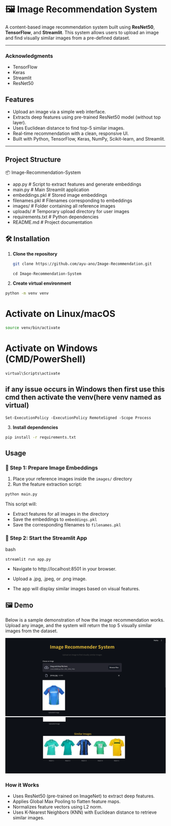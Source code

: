 # 🖼 Image Recommendation System

A content-based image recommendation system built using **ResNet50**, **TensorFlow**, and **Streamlit**. This system allows users to upload an image and find visually similar images from a pre-defined dataset.

---
### Acknowledgments
- TensorFlow
- Keras
- Streamlit
- ResNet50
  
##  Features

- Upload an image via a simple web interface.
- Extracts deep features using pre-trained ResNet50 model (without top layer).
- Uses Euclidean distance to find top-5 similar images.
- Real-time recommendation with a clean, responsive UI.
- Built with Python, TensorFlow, Keras, NumPy, Scikit-learn, and Streamlit.

---

##  Project Structure
📦 Image-Recommendation-System
- app.py                # Script to extract features and generate embeddings
-  main.py               # Main Streamlit application
-  embeddings.pkl        # Stored image embeddings
-  filenames.pkl         # Filenames corresponding to embeddings
-   images/               # Folder containing all reference images
- uploads/              # Temporary upload directory for user images
-  requirements.txt      # Python dependencies
-   README.md             # Project documentation

## 🛠️ Installation

1. **Clone the repository**
   ```bash
   git clone https://github.com/ayu-ano/Image-Recommendation.git
    ```
    ```
   cd Image-Recommendation-System
     ```

2. **Create virtual environment**
 ```bash
python -m venv venv
```

# Activate on Linux/macOS
 ```bash
source venv/bin/activate
```

# Activate on Windows (CMD/PowerShell)
 ```bash
virtual\Scripts\activate
```
## if any issue occurs in Windows then first use this cmd then activate the venv(here venv named as virtual)
```
Set-ExecutionPolicy -ExecutionPolicy RemoteSigned -Scope Process
```

3. **Install dependencies**
 ```bash
pip install -r requirements.txt
```

##  Usage

### 🔹 Step 1: Prepare Image Embeddings
1. Place your reference images inside the `images/` directory
2. Run the feature extraction script:

```bash
python main.py
```
This script will:

- Extract features for all images in the directory
- Save the embeddings to `embeddings.pkl`
- Save the corresponding filenames to `filenames.pkl`



### 🔹 Step 2: Start the Streamlit App
bash
```
streamlit run app.py
```
- Navigate to http://localhost:8501 in your browser.

- Upload a .jpg, .jpeg, or .png image.

- The app will display similar images based on visual features.

## 🖼️ Demo

Below is a sample demonstration of how the image recommendation works. Upload any image, and the system will return the top 5 visually similar images from the dataset.

<p align="center">
  <img src="sample/image.png" alt="Image Recommendation Demo" width="550"/>
  <img src="sample/image1.png" alt="Image Recommendation Demo" width="550"/>
</p>


### How it Works
- Uses ResNet50 (pre-trained on ImageNet) to extract deep features.
- Applies Global Max Pooling to flatten feature maps.
- Normalizes feature vectors using L2 norm.
- Uses K-Nearest Neighbors (KNN) with Euclidean distance to retrieve similar images.





  
